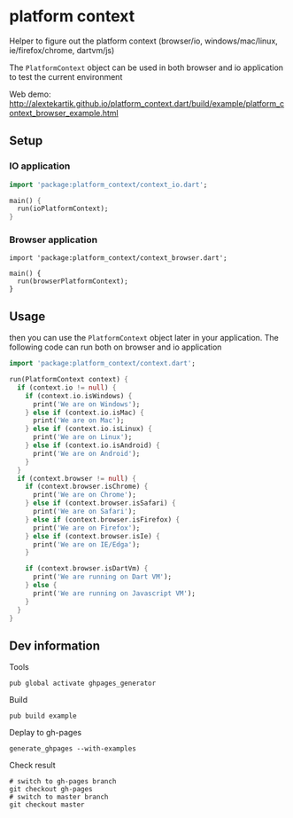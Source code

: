 # platform context

Helper to figure out the platform context (browser/io, windows/mac/linux, ie/firefox/chrome, dartvm/js)

The `PlatformContext` object can be used in both browser and io application to test the current environment

Web demo: http://alextekartik.github.io/platform_context.dart/build/example/platform_context_browser_example.html

## Setup

### IO application

```dart
import 'package:platform_context/context_io.dart';

main() {
  run(ioPlatformContext);
}
```

### Browser application

```
import 'package:platform_context/context_browser.dart';

main() {
  run(browserPlatformContext);
}
```

## Usage

then you can use the `PlatformContext` object later in your application. The following code can run both on browser and 
io application

```dart
import 'package:platform_context/context.dart';

run(PlatformContext context) {
  if (context.io != null) {
    if (context.io.isWindows) {
      print('We are on Windows');
    } else if (context.io.isMac) {
      print('We are on Mac');
    } else if (context.io.isLinux) {
      print('We are on Linux');
    } else if (context.io.isAndroid) {
      print('We are on Android');
    }
  }
  if (context.browser != null) {
    if (context.browser.isChrome) {
      print('We are on Chrome');
    } else if (context.browser.isSafari) {
      print('We are on Safari');
    } else if (context.browser.isFirefox) {
      print('We are on Firefox');
    } else if (context.browser.isIe) {
      print('We are on IE/Edga');
    }

    if (context.browser.isDartVm) {
      print('We are running on Dart VM');
    } else {
      print('We are running on Javascript VM');
    }
  }
}
```

## Dev information


Tools

```
pub global activate ghpages_generator
```

Build

```
pub build example
```

Deplay to gh-pages

```
generate_ghpages --with-examples
```

Check result

```
# switch to gh-pages branch
git checkout gh-pages
# switch to master branch
git checkout master
```